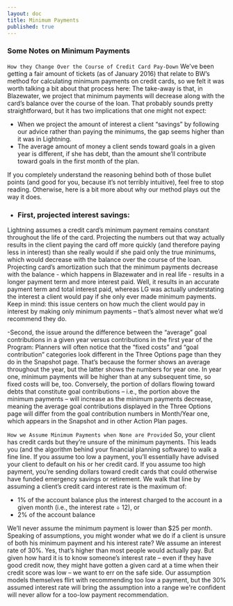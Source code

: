 ```yaml
---
layout: doc
title: Minimum Payments
published: true
---
```

### Some Notes on Minimum Payments

`How they Change Over the Course of Credit Card Pay-Down`
We’ve been getting a fair amount of tickets (as of January 2016) that relate to BW’s method for calculating minimum payments on credit cards, so we felt it was worth talking a bit about that process here:
The take-away is that, in Blazewater, we project that minimum payments will decrease along with the card’s balance over the course of the loan. That probably sounds pretty straightforward, but it has two implications that one might not expect:
- When we project the amount of interest a client “savings” by following our advice rather than paying the minimums, the gap seems higher than it was in Lightning.
- The average amount of money a client sends toward goals in a given year is different, if she has debt, than the amount she’ll contribute toward goals in the first month of the plan.

If you completely understand the reasoning behind both of those bullet points (and good for you, because it’s not terribly intuitive), feel free to stop reading. Otherwise, here is a bit more about why our method plays out the way it does.

- ### First, projected interest savings:
Lightning assumes a credit card’s minimum payment remains constant throughout the life of the card. Projecting the numbers out that way actually results in the client paying the card off more quickly (and therefore paying less in interest) than she really would if she paid only the true minimums, which would decrease with the balance over the course of the loan.
Projecting card’s amortization such that the minimum payments decrease with the balance - which happens in Blazewater and in real life - results in a longer payment term and more interest paid. Well, it results in an accurate payment term and total interest paid, whereas LG was actually understating the interest a client would pay if she only ever made minimum payments.
Keep in mind: this issue centers on how much the client would pay in interest by making only minimum payments – that’s almost never what we’d recommend they do. 

-Second, the issue around the difference between the “average” goal contributions in a given year versus contributions in the first year of the Program:
Planners will often notice that the “fixed costs” and “goal contribution” categories look different in the Three Options page than they do in the Snapshot page. That’s because the former shows an average throughout the year, but the latter shows the numbers for year one.
In year one, minimum payments will be higher than at any subsequent time, so fixed costs will be, too. Conversely, the portion of dollars flowing toward debts that constitute goal contributions – i.e., the portion above the minimum payments – will increase as the minimum payments decrease, meaning the average goal contributions displayed in the Three Options page will differ from the goal contribution numbers in Month/Year one, which appears in the Snapshot and in other Action Plan pages.

`How we Assume Minimum Payments when None are Provided`
So, your client has credit cards but they’re unsure of the minimum payments.
This leads you (and the algorithm behind your financial planning software) to walk a fine line. If you assume too low a payment, you’ll essentially have advised your client to default on his or her credit card. If you assume too high payment, you’re sending dollars toward credit cards that could otherwise have funded emergency savings or retirement.
We walk that line by assuming a client’s credit card interest rate is the maximum of:
- 1% of the account balance plus the interest charged to the account in a given month (i.e., the interest rate ÷ 12), or
- 2% of the account balance

We’ll never assume the minimum payment is lower than $25 per month.
Speaking of assumptions, you might wonder what we do if a client is unsure of both his minimum payment and his interest rate? We assume an interest rate of 30%.
Yes, that’s higher than most people would actually pay. But given how hard it is to know someone’s interest rate – even if they have good credit now, they might have gotten a given card at a time when their credit score was low – we want to err on the safe side. Our assumption models themselves flirt with recommending too low a payment, but the 30% assumed interest rate will bring the assumption into a range we're confident will never allow for a too-low payment recommendation.
